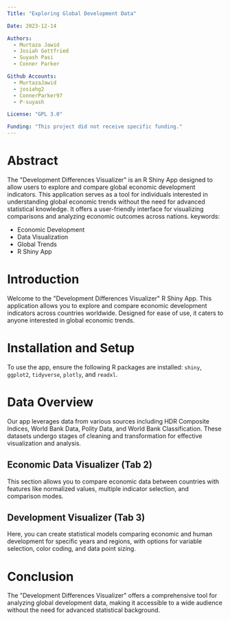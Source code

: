 ```yaml
---
Title: "Exploring Global Development Data"

Date: 2023-12-14

Authors:
  - Murtaza Jawid
  - Josiah Gottfried
  - Suyash Pasi
  - Conner Parker

Github Accounts: 
  - MurtazaJawid
  - josiahg2
  - ConnerParker97
  - P-suyash

License: "GPL 3.0"

Funding: "This project did not receive specific funding."
---
```


# Abstract

The "Development Differences Visualizer" is an R Shiny App designed to allow users to explore and compare global economic development indicators. This application serves as a tool for individuals interested in understanding global economic trends without the need for advanced statistical knowledge. It offers a user-friendly interface for visualizing comparisons and analyzing economic outcomes across nations.
keywords:
  - Economic Development
  - Data Visualization
  - Global Trends
  - R Shiny App

# Introduction

Welcome to the "Development Differences Visualizer" R Shiny App. This application allows you to explore and compare economic development indicators across countries worldwide. Designed for ease of use, it caters to anyone interested in global economic trends.

# Installation and Setup

To use the app, ensure the following R packages are installed: `shiny`, `ggplot2`, `tidyverse`, `plotly`, and `readxl`.

# Data Overview

Our app leverages data from various sources including HDR Composite Indices, World Bank Data, Polity Data, and World Bank Classification. These datasets undergo stages of cleaning and transformation for effective visualization and analysis.

## Economic Data Visualizer (Tab 2)

This section allows you to compare economic data between countries with features like normalized values, multiple indicator selection, and comparison modes.

## Development Visualizer (Tab 3)

Here, you can create statistical models comparing economic and human development for specific years and regions, with options for variable selection, color coding, and data point sizing.

# Conclusion

The "Development Differences Visualizer" offers a comprehensive tool for analyzing global development data, making it accessible to a wide audience without the need for advanced statistical background.
